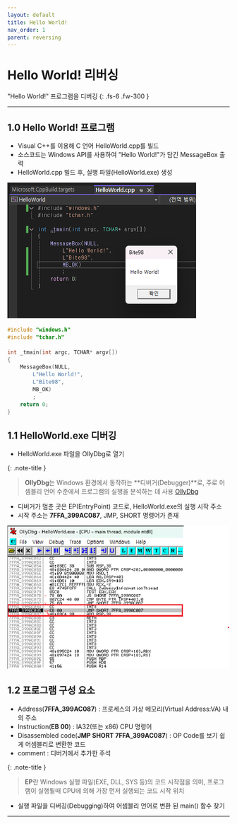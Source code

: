 ```yaml
---
layout: default
title: Hello World!
nav_order: 1
parent: reversing
---
```


# Hello World! 리버싱
"Hello World!" 프로그램을 디버깅
{: .fs-6 .fw-300 }

---

## 1.0 Hello World! 프로그램
- Visual C++를 이용해 C 언어 HelloWorld.cpp를 빌드
- 소스코드는 Windows API를 사용하여 "Hello World!"가 담긴 MessageBox 출력
- HelloWorld.cpp 빌드 후, 실행 파일(HelloWorld.exe) 생성

![](../../assets/images/reversing/HelloWorld/1.png)

```cpp
#include "windows.h"
#include "tchar.h"

int _tmain(int argc, TCHAR* argv[])
{
	MessageBox(NULL,
		L"Hello World!",
        L"Bite98",
		MB_OK)
		;
	return 0;
}
```

## 1.1 HelloWorld.exe 디버깅
- HelloWorld.exe 파일을 OllyDbg로 열기

{: .note-title }
> **OllyDbg**는 Windows 환경에서 동작하는 **디버거(Debugger)**로, 주로 어셈블리 언어 수준에서 프로그램의 실행을 분석하는 데 사용
> [OllyDbg](https://www.ollydbg.de/)

- 디버거가 멈춘 곳은 EP(EntryPoint) 코드로, HelloWorld.exe의 실행 시작 주소
- 시작 주소는 **7FFA_399AC087**, JMP, SHORT 명령어가 존재

![](../../assets/images/reversing/HelloWorld/2.png)

## 1.2 프로그램 구성 요소
- Address(**7FFA_399AC087**) : 프로세스의 가상 메모리(Virtual Address:VA) 내의 주소
- Instruction(**EB 00**) : IA32(또는 x86) CPU 명령어
- Disassembled code(**JMP SHORT 7FFA_399AC087**) : OP Code를 보기 쉽게 어셈블리로 변환한 코드
- comment : 디버거에서 추가한 주석

{: .note-title }
> **EP**란 Windows 실행 파일(EXE, DLL, SYS 등)의 코드 시작점을 의미, 프로그램이 실행될때 CPU에 의해 가장 먼저 실행되는 코드 시작 위치


- 실행 파일을 디버깅(Debugging)하여 어셈블리 언어로 변환 된 main() 함수 찾기


---
